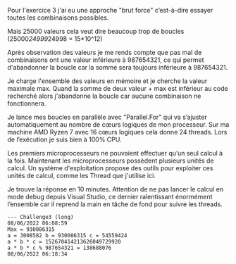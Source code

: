 ﻿Pour l'exercice 3 j'ai eu une approche "brut force" c’est-à-dire essayer toutes les combinaisons possibles.

Mais 25000 valeurs cela veut dire beaucoup trop de boucles (25000*24999*24998 = 15*10^12)

Après observation des valeurs je me rends compte que pas mal de combinaisons ont une valeur inférieure à 987654321, ce qui permet d'abandonner la boucle car la somme sera toujours inférieure à 987654321.

Je charge l'ensemble des valeurs en mémoire et je cherche la valeur maximale max. Quand la somme de deux valeur + max est inférieur au code recherché alors j'abandonne la boucle car aucune combinaison ne fonctionnera.

Je lance mes boucles en parallèle avec "Parallel.For" qui va s’ajuster automatiquement au nombre de cœurs logiques de mon processeur. Sur ma machine AMD Ryzen 7 avec 16 cœurs logiques cela donne 24 threads. Lors de l’exécution je suis bien à 100% CPU.

Les premiers microprocesseurs ne pouvaient effectuer qu’un seul calcul à la fois. Maintenant les microprocesseurs possèdent plusieurs unités de calcul. Un système d'exploitation propose des outils pour exploiter ces unités de calcul, comme les Thread que j'utilise ici.

Je trouve la réponse en 10 minutes. Attention de ne pas lancer le calcul en mode debug depuis Visual Studio, ce dernier ralentissant énormément l’ensemble car il reprend la main en tâche de fond pour suivre les threads.

````
--- Challenge3 (long)
08/06/2022 06:08:59
Max = 930086315
a = 3008582 b = 930086315 c = 54559424
a * b * c = 152670414213626049729920
a * b * c % 987654321 = 138688076
08/06/2022 06:18:34
````